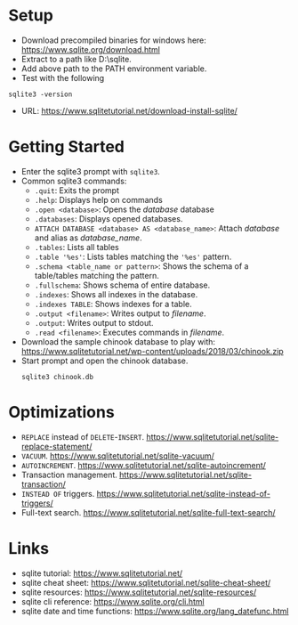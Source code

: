 # Setup
- Download precompiled binaries for windows here: https://www.sqlite.org/download.html
- Extract to a path like D:\sqlite.
- Add above path to the PATH environment variable.
- Test with the following
```
sqlite3 -version
```
- URL: https://www.sqlitetutorial.net/download-install-sqlite/

# Getting Started
- Enter the sqlite3 prompt with `sqlite3`.
- Common sqlite3 commands:
    - `.quit`: Exits the prompt
    - `.help`: Displays help on commands
    - `.open <database>`: Opens the _database_ database
    - `.databases`: Displays opened databases.
    - `ATTACH DATABASE <database> AS <database_name>`: Attach _database_ and
      alias as *database_name*.
    - `.tables`: Lists all tables
    - `.table '%es'`: Lists tables matching the `'%es'` pattern. 
    - `.schema <table_name or pattern>`: Shows the schema of a table/tables
      matching the pattern.
    - `.fullschema`: Shows schema of entire database.
    - `.indexes`: Shows all indexes in the database.
    - `.indexes TABLE`: Shows indexes for a table.
    - `.output <filename>`: Writes output to _filename_.
    - `.output`: Writes output to stdout.
    - `.read <filename>`: Executes commands in _filename_.
- Download the sample chinook database to play with: https://www.sqlitetutorial.net/wp-content/uploads/2018/03/chinook.zip
- Start prompt and open the chinook database.
  ```
  sqlite3 chinook.db
  ```

# Optimizations
- `REPLACE` instead of `DELETE`-`INSERT`. https://www.sqlitetutorial.net/sqlite-replace-statement/
- `VACUUM`. https://www.sqlitetutorial.net/sqlite-vacuum/
- `AUTOINCREMENT`. https://www.sqlitetutorial.net/sqlite-autoincrement/
- Transaction management. https://www.sqlitetutorial.net/sqlite-transaction/
- `INSTEAD OF` triggers. https://www.sqlitetutorial.net/sqlite-instead-of-triggers/
- Full-text search. https://www.sqlitetutorial.net/sqlite-full-text-search/

# Links
- sqlite tutorial: https://www.sqlitetutorial.net/
- sqlite cheat sheet: https://www.sqlitetutorial.net/sqlite-cheat-sheet/
- sqlite resources: https://www.sqlitetutorial.net/sqlite-resources/
- sqlite cli reference: https://www.sqlite.org/cli.html
- sqlite date and time functions: https://www.sqlite.org/lang_datefunc.html